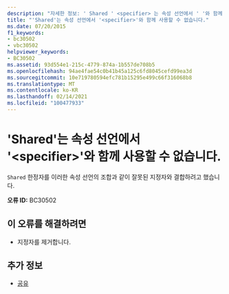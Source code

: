 ```yaml
---
description: "자세한 정보: ' Shared ' <specifier> 는 속성 선언에서 ' '와 함께 사용할 수 없습니다."
title: "'Shared'는 속성 선언에서 '<specifier>'와 함께 사용할 수 없습니다."
ms.date: 07/20/2015
f1_keywords:
- bc30502
- vbc30502
helpviewer_keywords:
- BC30502
ms.assetid: 93d554e1-215c-4779-874a-1b557de708b5
ms.openlocfilehash: 94ae4fae54c0b41b45a125c6fd8045cefd99ea3d
ms.sourcegitcommit: 10e719780594efc781b15295e499c66f316068b8
ms.translationtype: MT
ms.contentlocale: ko-KR
ms.lasthandoff: 02/14/2021
ms.locfileid: "100477933"
---
```

# <a name="shared-cannot-be-combined-with-specifier-on-a-property-declaration"></a>'Shared'는 속성 선언에서 '\<specifier>'와 함께 사용할 수 없습니다.

`Shared` 한정자를 이러한 속성 선언의 조합과 같이 잘못된 지정자와 결합하려고 했습니다.  
  
 **오류 ID:** BC30502  
  
## <a name="to-correct-this-error"></a>이 오류를 해결하려면  
  
- 지정자를 제거합니다.  
  
## <a name="see-also"></a>추가 정보

- [공유](../language-reference/modifiers/shared.md)
